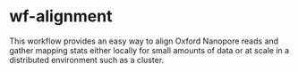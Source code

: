 # wf-alignment
This workflow provides an easy way to align Oxford Nanopore reads and gather mapping
stats either locally for small amounts of data or at scale in a distributed
environment such as a cluster.

